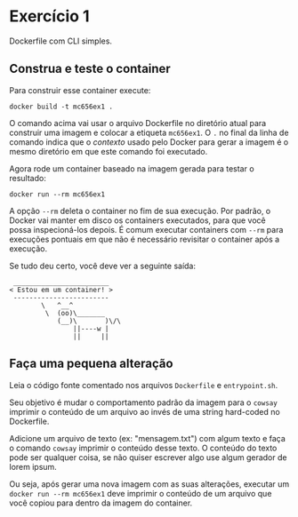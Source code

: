 # Exercício 1

Dockerfile com CLI simples.

## Construa e teste o container

Para construir esse container execute:
```
docker build -t mc656ex1 .
```

O comando acima vai usar o arquivo Dockerfile no diretório atual para construir
uma imagem e colocar a etiqueta `mc656ex1`. O `.` no final da linha de comando
indica que o _contexto_ usado pelo Docker para gerar a imagem é o mesmo
diretório em que este comando foi executado.

Agora rode um container baseado na imagem gerada para testar o resultado:
```
docker run --rm mc656ex1
```

A opção `--rm` deleta o container no fim de sua execução. Por padrão, o Docker
vai manter em disco os containers executados, para que você possa
inspecioná-los depois. É comum executar containers com `--rm` para execuções
pontuais em que não é necessário revisitar o container após a execução.

Se tudo deu certo, você deve ver a seguinte saída:
```
 ________________________
< Estou em um container! >
 ------------------------
        \   ^__^
         \  (oo)\_______
            (__)\       )\/\
                ||----w |
                ||     ||
```

## Faça uma pequena alteração

Leia o código fonte comentado nos arquivos `Dockerfile` e `entrypoint.sh`.

Seu objetivo é mudar o comportamento padrão da imagem para o `cowsay` imprimir
o conteúdo de um arquivo ao invés de uma string hard-coded no Dockerfile.

Adicione um arquivo de texto (ex: "mensagem.txt") com algum texto e faça o 
comando `cowsay` imprimir o conteúdo desse texto. O conteúdo do texto pode ser
qualquer coisa, se não quiser escrever algo use algum gerador de lorem ipsum.

Ou seja, após gerar uma nova imagem com as suas alterações, executar um
`docker run --rm mc656ex1` deve imprimir o conteúdo de um arquivo que você
copiou para dentro da imagem do container.
